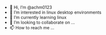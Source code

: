 - 👋 Hi, I’m @achm0123
- 👀 I’m interested in linux desktop environments
- 🌱 I’m currently learning linux
- 💞️ I’m looking to collaborate on ...
- 📫 How to reach me ...

<!---
achm0123/achm0123 is a ✨ special ✨ repository because its `README.md` (this file) appears on your GitHub profile.
You can click the Preview link to take a look at your changes.
--->

